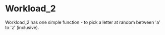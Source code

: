 
# Workload_2

Workload_2 has one simple function - to pick a letter at random between 'a' to 'z' (inclusive).

